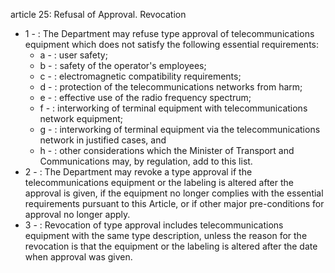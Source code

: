 article 25: Refusal of Approval. Revocation

<ul>
			<li>1 - : The Department may refuse type approval of telecommunications equipment which does not satisfy the following essential requirements:<ul>
						<li>a - : user safety;<ul>
						</ul></li>						<li>b - : safety of the operator&#39;s employees;<ul>
						</ul></li>						<li>c - : electromagnetic compatibility requirements;<ul>
						</ul></li>						<li>d - : protection of the telecommunications networks from harm;<ul>
						</ul></li>						<li>e - : effective use of the radio frequency spectrum;<ul>
						</ul></li>						<li>f - : interworking of terminal equipment with telecommunications network equipment;<ul>
						</ul></li>						<li>g - : interworking of terminal equipment via the telecommunications network in justified cases, and<ul>
						</ul></li>						<li>h - : other considerations which the Minister of Transport and Communications may, by regulation, add to this list.<ul>
						</ul></li>			</ul></li>			<li>2 - : The Department may revoke a type approval if the telecommunications equipment or the labeling is altered after the approval is given, if the equipment no longer complies with the essential requirements pursuant to this Article, or if other major pre-conditions for approval no longer apply.<ul>
			</ul></li>			<li>3 - : Revocation of type approval includes telecommunications equipment with the same type description, unless the reason for the revocation is that the equipment or the labeling is altered after the date when approval was given.<ul>
			</ul></li></ul>